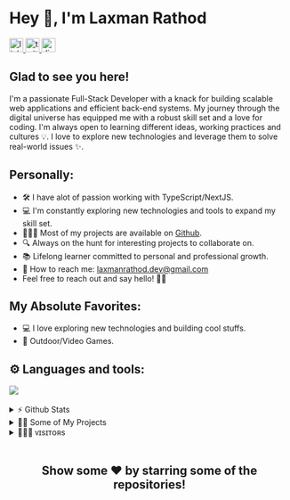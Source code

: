 <h1>Hey 👋, I'm Laxman Rathod</h1>
<div align="start">
  <a href="https://www.linkedin.com/in/laxmanrathod1" target="_blank">
  <img src="https://img.shields.io/static/v1?message=LinkedIn&logo=linkedin&label=&color=0077B5&logoColor=white&labelColor=&style=for-the-badge" height="25" alt="linkedin logo"  />
  </a>
  <a href="https://twitter.com/luckyrathod__" target="_blank">
    <img src="https://img.shields.io/static/v1?message=Twitter&logo=twitter&label=&color=1DA1F2&logoColor=white&labelColor=&style=for-the-badge" height="25" alt="twitter logo"/>
  </a>
<a href="https://discordapp.com/users/1182901168746283010" target="_blank">
  <img src="https://img.shields.io/static/v1?message=Discord&logo=discord&label=&color=7289DA&logoColor=white&labelColor=&style=for-the-badge" height="25" alt="discord logo"/>
</a> 
</div>

<h2>Glad to see you here!</h2>

<p>I'm a passionate Full-Stack Developer with a knack for building scalable web applications and efficient back-end systems. My journey through the digital universe has equipped me with a robust skill set and a love for coding. I'm always open to learning different ideas, working practices and cultures 💡. I love to explore new technologies and leverage them to solve real-world issues ✨.</p>

<h2>Personally:</h2>

- 🛠️ I have alot of passion working with TypeScript/NextJS.
- 💻 I'm constantly exploring new technologies and tools to expand my skill set.
- 👨🏻‍💻 Most of my projects are available on [Github](https://github.com/laxman-rathod).
- 🔍 Always on the hunt for interesting projects to collaborate on.
- 📚 Lifelong learner committed to personal and professional growth.
- 📩 How to reach me: [laxmanrathod.dev@gmail.com](laxmanrathod.dev@gmail.com)
- Feel free to reach out and say hello! 🌈✨

<h2>My Absolute Favorites:</h2>

- 💻 I love exploring new technologies and building cool stuffs.
- 🍕 Outdoor/Video Games.

<h2>⚙️ Languages and tools:</h2>

<a href="#">
<img align="start" margin="10px" src="https://skillicons.dev/icons?i=js,ts,tailwind,redux,react,nextjs,nodejs,express,mongodb,mysql,flask,python,java,php,html,css,cpp,figma,postman,vscode,git,github,linux" />
</a><br>
<br>
<details>
<summary>⚡ Github Stats </summary>

<div align="center">
  <a href="https://git.io/streak-stats"><img src="https://streak-stats.demolab.com?user=laxman-rathod&theme=gruvbox-duo&border_radius=4" alt="GitHub Streak" /></a>
</div>

<a> 
    <a href="https://github.com/laxman-rathod"><img alt="Starks's Github Stats" src="https://denvercoder1-github-readme-stats.vercel.app/api?username=laxman-rathod&show_icons=true&count_private=true&theme=react&border_color=7F3FBF&bg_color=0D1117&title_color=F85D7F&icon_color=F8D866" height="192px" width="49.5%"/>
    </a>
    <a href="https://github.com/laxman-rathod"><img alt="Stark's Top Languages" src="https://denvercoder1-github-readme-stats.vercel.app/api/top-langs/?username=laxman-rathod&langs_count=8&layout=compact&theme=react&border_color=7F3FBF&bg_color=0D1117&title_color=F85D7F&icon_color=F8D866" height="192px" width="49.5%"/>
    </a>
</a>
</details>

<details>
<summary>🧑‍🚀 Some of My Projects</summary>
<table>
<tr>
<th>💻 Projects</th>	<th>🌟 Stars</th>	<th>🍴 Forks</th>	<th>🐛 Issues</th>	<th>🔔 Pull Requests</th>	<th>👨‍💻 Language </th>
</tr>
<tr>
<td><a href="https://github.com/laxman-rathod/Podly">Podly</a></td>
<td><img src="https://img.shields.io/github/stars/laxman-rathod/Podly?style=flat-square" /></td>
<td><img src="https://img.shields.io/github/forks/laxman-rathod/Podly?style=flat-square" /></td>
<td><img src="https://img.shields.io/github/issues/laxman-rathod/Podly?style=flat-square" /></td>
<td><img src="https://img.shields.io/github/issues-pr/laxman-rathod/Podly?style=flat-square" /></td>
<td><img src="https://img.shields.io/github/languages/top/laxman-rathod/Podly?style=flat-square" /></td>
</tr>
<tr>
<td><a href="https://github.com/laxman-rathod/Anonymous-Message-App">Anonymous Message</a></td>
<td><img src="https://img.shields.io/github/stars/laxman-rathod/Anonymous-Message-App?style=flat-square" /></td>
<td><img src="https://img.shields.io/github/forks/laxman-rathod/Anonymous-Message-App?style=flat-square" /></td>
<td><img src="https://img.shields.io/github/issues/laxman-rathod/Anonymous-Message-App?style=flat-square" /></td>
<td><img src="https://img.shields.io/github/issues-pr/laxman-rathod/Anonymous-Message-App?style=flat-square" /></td>
<td><img src="https://img.shields.io/github/languages/top/laxman-rathod/Anonymous-Message-App?style=flat-square" /></td>
</tr>
<tr>
<td><a href="https://github.com/laxman-rathod/Horizon-Banking-App">Horizon Banking</a></td>
<td><img src="https://img.shields.io/github/stars/laxman-rathod/Horizon-Banking-App?style=flat-square" /></td>
<td><img src="https://img.shields.io/github/forks/laxman-rathod/Horizon-Banking-App?style=flat-square" /></td>
<td><img src="https://img.shields.io/github/issues/laxman-rathod/Horizon-Banking-App?style=flat-square" /></td>
<td><img src="https://img.shields.io/github/issues-pr/laxman-rathod/Horizon-Banking-App?style=flat-square" /></td>
<td><img src="https://img.shields.io/github/languages/top/laxman-rathod/Horizon-Banking-App?style=flat-square" /></td>
</tr>

</table>
</details>

<details>
<summary>🧑‍🤝‍🧑 ᴠɪsɪᴛᴏʀs</summary>
<img align="middle" src="https://profile-counter.glitch.me/laxman-rathod/count.svg" />
</details>
<br>

<div align="center">
<h2>Show some ❤️ by starring some of the repositories!</h2>
</div>
